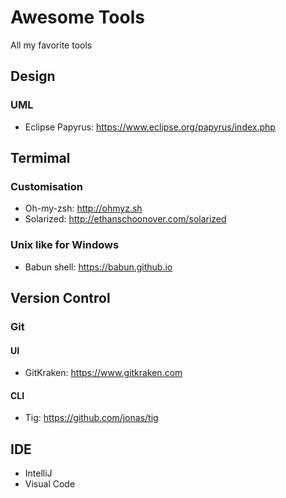 # Awesome Tools
All my favorite tools

## Design
### UML
  *  Eclipse Papyrus: https://www.eclipse.org/papyrus/index.php
## Termimal
### Customisation
  * Oh-my-zsh: http://ohmyz.sh
  * Solarized: http://ethanschoonover.com/solarized
### Unix like for Windows
  * Babun shell: https://babun.github.io
## Version Control
### Git
#### UI
   * GitKraken: https://www.gitkraken.com
#### CLI
   * Tig:  https://github.com/jonas/tig
## IDE
  * IntelliJ
  * Visual Code

   
  
